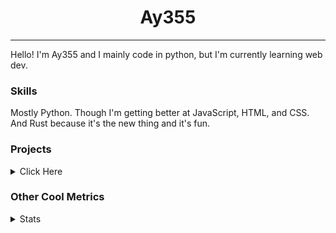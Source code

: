 <h1 align="center"><b>Ay355</b></h1>

---

Hello! I'm Ay355 and I mainly code in python, but I'm currently learning web dev.


### Skills

Mostly Python. Though I'm getting better at JavaScript, HTML, and CSS. And Rust because it's the new thing and it's fun.


### Projects

<details>
 <summary>Click Here</summary>
<br>

 This is probably out of date

[Standle](https://discord.com/oauth2/authorize?client_id=810345494223781899&scope=bot&permissions=8)
 - A multipurpose discord bot for your discord server. Has useful and fun commands for you to mess around with. Made with [discord.py](https://www.github.com/Rapptz/discord.py).

[RoboAy355](https://github.com/Ay-355/RoboAy355)
 - A personal discord bot that I use for random things.

[Asyncdictionary](https://github.com/Ay-355/asyncdictionary)
 - An async wrapper for the freedictionaryAPI. See the README for more info.

 
That's pretty much it, other stuff is closed-source.
 
</details>


### Other Cool Metrics


<details>
<summary>Stats</summary>
<br>
 
<a href="https://github.com/Ay-355">
 <img align="center" src="https://github-readme-stats.vercel.app/api?username=Ay-355&theme=tokyonight&show_icons=true&count_private=true&hide_border=true" />
</a><a href="https://github.com/Ay-355">
  <img align="center" src="https://github-readme-stats.vercel.app/api/top-langs/?username=Ay-355&hide=toml,yaml,cmake&layout=compact&langs_count=8&theme=tokyonight&hide_border=true" />
</a>

 
&nbsp; <!-- Space character to put some space between the different stat types. -->

 
<!--START_SECTION:waka-->
**🐱 My Github Data** 

> 🏆 521 Contributions in the Year 2021
 > 
> 📦 1.3 kB Used in Github's Storage 
 > 
> 🚫 Not Opted to Hire
 > 
> 📜 14 Public Repositories 
 > 
> 🔑 4 Private Repositories  
 > 
**I'm an Early 🐤** 

```text
🌞 Morning    16 commits     █░░░░░░░░░░░░░░░░░░░░░░░░   6.13% 
🌆 Daytime    121 commits    ███████████░░░░░░░░░░░░░░   46.36% 
🌃 Evening    120 commits    ███████████░░░░░░░░░░░░░░   45.98% 
🌙 Night      4 commits      ░░░░░░░░░░░░░░░░░░░░░░░░░   1.53%

```
📅 **I'm Most Productive on Thursday** 

```text
Monday       42 commits     ████░░░░░░░░░░░░░░░░░░░░░   16.09% 
Tuesday      29 commits     ██░░░░░░░░░░░░░░░░░░░░░░░   11.11% 
Wednesday    24 commits     ██░░░░░░░░░░░░░░░░░░░░░░░   9.2% 
Thursday     47 commits     ████░░░░░░░░░░░░░░░░░░░░░   18.01% 
Friday       46 commits     ████░░░░░░░░░░░░░░░░░░░░░   17.62% 
Saturday     46 commits     ████░░░░░░░░░░░░░░░░░░░░░   17.62% 
Sunday       27 commits     ██░░░░░░░░░░░░░░░░░░░░░░░   10.34%

```


📊 **This Week I Spent My Time On** 

```text
💬 Programming Languages: 
Python                   58 mins             ██████████████░░░░░░░░░░░   56.54% 
VimL                     16 mins             ████░░░░░░░░░░░░░░░░░░░░░   16.27% 
PowerShell               9 mins              ██░░░░░░░░░░░░░░░░░░░░░░░   9.22% 
Lua                      8 mins              ██░░░░░░░░░░░░░░░░░░░░░░░   8.14% 
Rust                     6 mins              █░░░░░░░░░░░░░░░░░░░░░░░░   6.07%

🔥 Editors: 
Vim                      1 hr 27 mins        █████████████████████░░░░   84.49% 
Notepad++                16 mins             ████░░░░░░░░░░░░░░░░░░░░░   15.51%

🐱‍💻 Projects: 
Unknown Project          1 hr 19 mins        ███████████████████░░░░░░   76.87% 
standle-bot              9 mins              ██░░░░░░░░░░░░░░░░░░░░░░░   8.91% 
nvim                     8 mins              ██░░░░░░░░░░░░░░░░░░░░░░░   8.14% 
haste-cli                6 mins              █░░░░░░░░░░░░░░░░░░░░░░░░   6.07%

💻 Operating System: 
Windows                  1 hr 43 mins        █████████████████████████   100.0%

```

**I Mostly Code in Python** 

```text
Python                   7 repos             ███████████████████░░░░░░   77.78% 
HTML                     1 repo              ██░░░░░░░░░░░░░░░░░░░░░░░   11.11% 
C++                      1 repo              ██░░░░░░░░░░░░░░░░░░░░░░░   11.11%

```



 Last Updated on 16/09/2021
<!--END_SECTION:waka-->
</details>
